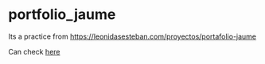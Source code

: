 # portfolio_jaume
Its a practice from https://leonidasesteban.com/proyectos/portafolio-jaume

Can check [here](https://eqznava.github.io/portfolio_jaume/)
